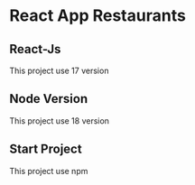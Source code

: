 # React App Restaurants

## React-Js

This project use 17 version

## Node Version

This project use 18 version

## Start Project

This project use npm
